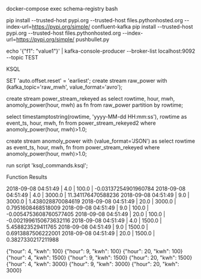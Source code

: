 
docker-compose exec schema-registry bash

pip install --trusted-host pypi.org --trusted-host files.pythonhosted.org --index-url=https://pypi.org/simple/ confluent-kafka
pip install --trusted-host pypi.org --trusted-host files.pythonhosted.org --index-url=https://pypi.org/simple/ pushbullet.py

echo '{"f1": "value1"}' | kafka-console-producer --broker-list localhost:9092 --topic TEST




KSQL

SET 'auto.offset.reset' = 'earliest';
create stream raw_power with (kafka_topic='raw_mwh', value_format='avro');

create stream  power_stream_rekeyed as select rowtime, hour, mwh, anomoly_power(hour, mwh) as fn from raw_power partition by rowtime;

select timestamptostring(rowtime, 'yyyy-MM-dd HH:mm:ss'), rowtime as event_ts, hour, mwh, fn from power_stream_rekeyed2 where anomoly_power(hour, mwh)>1.0;


create stream anomoly_power with (value_format='JSON') as select rowtime as event_ts, hour, mwh, fn from power_stream_rekeyed where anomoly_power(hour, mwh)>1.0;



run script 'ksql_commands.ksql';


Function Results

2018-09-08 04:51:49 | 4.0 | 100.0 | -0.03137254901960784
2018-09-08 04:51:49 | 4.0 | 3000.0 | 11.341176470588236
2018-09-08 04:51:49 | 9.0 | 3000.0 | 1.438028870084619
2018-09-08 04:51:49 | 20.0 | 3000.0 | 0.7951608468518009
2018-09-08 04:51:49 | 9.0 | 100.0 | -0.0054753608760577405
2018-09-08 04:51:49 | 20.0 | 100.0 | -0.0021996150673632116
2018-09-08 04:51:49 | 4.0 | 1500.0 | 5.458823529411765
2018-09-08 04:51:49 | 9.0 | 1500.0 | 0.6913887506222001
2018-09-08 04:51:49 | 20.0 | 1500.0 | 0.3827330217211988


{"hour": 4, "kwh": 100}
{"hour": 9, "kwh": 100}
{"hour": 20, "kwh": 100}
{"hour": 4, "kwh": 1500}
{"hour": 9, "kwh": 1500}
{"hour": 20, "kwh": 1500}
{"hour": 4, "kwh": 3000}
{"hour": 9, "kwh": 3000}
{"hour": 20, "kwh": 3000}
